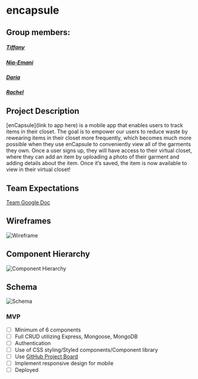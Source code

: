 # encapsule

## Group members:

##### [Tiffany](https://github.com/tiffanybibby)
##### [Nia-Emani](https://github.com/Nia-Emani)
##### [Daria](https://github.com/DariaKrestina)
##### [Rachel](https://github.com/texasrachel)

## Project Description

[enCapsule](link to app here) is a mobile app that enables users to track items in their closet. The goal is to empower our users to reduce waste by rewearing items in their closet more frequently, which becomes much more possible when they use enCapsule to conveniently view all of the garments they own. Once a user signs up, they will have access to their virtual closet, where they can add an item by uploading a photo of their garment and adding details about the item. Once it’s saved, the item is now available to view in their virtual closet!

## Team Expectations

[Team Google Doc](https://docs.google.com/document/d/1SQGBviZd51mA6Cb_XTZooauhAc15SnfYlVYAmrlBxnQ/edit)

## Wireframes
![Wireframe](https://www.figma.com/file/pFIunalmqZk7Qq25NZak7q/Capsule-Wardrobe?node-id=0%3A1)

## Component Hierarchy
![Component Hierarchy](https://github.com/tiffanybibby/encapsule/blob/main/assets/component-hierarchy.png?raw=true)

## Schema
![Schema](https://github.com/tiffanybibby/encapsule/blob/main/assets/schema.png?raw=true)

### MVP

- [  ] Minimum of 6 components
- [  ] Full CRUD utilizing Express, Mongoose, MongoDB
- [  ] Authentication
- [  ] Use of CSS styling/Styled components/Component library
- [  ] Use [GitHub Project Board](https://github.com/tiffanybibby/encapsule/projects)
- [  ] Implement responsive design for mobile
- [  ] Deployed

<!-- Post MVP 
[  ]
[  ] →

Team Astronaut:
![Astronaut_20_generated](https://user-images.githubusercontent.com/54075873/132880949-ae0453fe-cebd-4672-a3ae-2f322e7f12e5.jpg)





